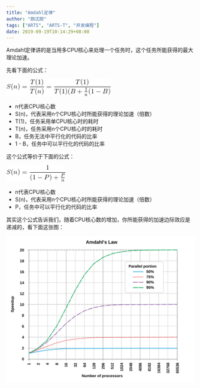 ```yaml
---
title: "Amdahl定律"
author: "颇忒脱"
tags: ["ARTS", "ARTS-T", "并发编程"]
date: 2019-09-19T10:14:29+08:00
---
```


<!--more-->

Amdahl定律讲的是当用多CPU核心来处理一个任务时，这个任务所能获得的最大理论加速。

先看下面的公式：

![](amdahls-law-1.gif)

* n代表CPU核心数
* S(n)，代表采用n个CPU核心时所能获得的理论加速（倍数）
* T(1)，任务采用单CPU核心时的耗时
* T(n)，任务采用n个CPU核心时的耗时
* B，任务无法中平行化的代码的比率
* 1 - B，任务中可以平行化的代码的比率

这个公式等价于下面的公式：

![](amdahls-law-2.gif)

* n代表CPU核心数
* S(n)，代表采用n个CPU核心时所能获得的理论加速（倍数）
* P，任务中可以平行化的代码的比率

其实这个公式告诉我们，随着CPU核心数的增加，你所能获得的加速边际效应是递减的，看下面这张图：

![](amdahls-law-3.svg)
